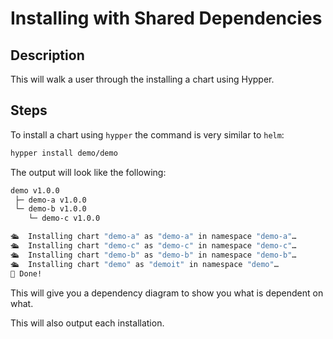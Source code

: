 # Installing with Shared Dependencies

## Description

This will walk a user through the installing a chart using Hypper.

## Steps

To install a chart using `hypper` the command is very similar to `helm`:

```bash
hypper install demo/demo
```

The output will look like the following:

```bash
demo v1.0.0
 ├─ demo-a v1.0.0
 └─ demo-b v1.0.0
    └─ demo-c v1.0.0

🛳  Installing chart "demo-a" as "demo-a" in namespace "demo-a"…
🛳  Installing chart "demo-c" as "demo-c" in namespace "demo-c"…
🛳  Installing chart "demo-b" as "demo-b" in namespace "demo-b"…
🛳  Installing chart "demo" as "demoit" in namespace "demo"…
👏 Done!
```

This will give you a dependency diagram to show you what is dependent on what.

This will also output each installation.
